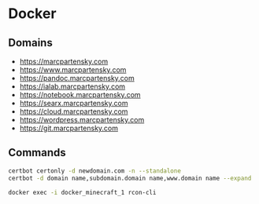 # Docker

## Domains
- https://marcpartensky.com
- https://www.marcpartensky.com
- https://pandoc.marcpartensky.com
- https://ialab.marcpartensky.com
- https://notebook.marcpartensky.com
- https://searx.marcpartensky.com
- https://cloud.marcpartensky.com
- https://wordpress.marcpartensky.com
- https://git.marcpartensky.com
<!-- - https://dev.marcpartensky.com -->
<!-- - https://box.marcpartensky.com -->
<!-- - https://business.marcpartensky.com -->
<!-- - https://glou.marcpartensky.com -->
<!-- - https://minecraft.marcpartensky.com -->

## Commands
```sh
certbot certonly -d newdomain.com -n --standalone
certbot -d domain name,subdomain.domain name,www.domain name --expand
```

```sh
docker exec -i docker_minecraft_1 rcon-cli
```
